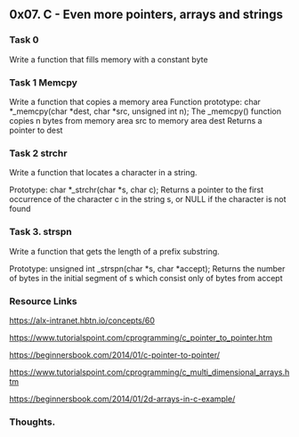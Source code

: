 ## 0x07. C - Even more pointers, arrays and strings
### Task 0
Write a function that fills memory with a constant byte
### Task 1 Memcpy
Write a function that copies a memory area
Function prototype:
char *_memcpy(char *dest, char *src, unsigned int n);
The _memcpy() function copies n bytes from memory area src to memory area dest
Returns a pointer to dest
### Task 2 strchr
Write a function that locates a character in a string.

Prototype: char *_strchr(char *s, char c);
Returns a pointer to the first occurrence of the character c in the string s, or NULL if the character is not found
### Task 3. strspn
Write a function that gets the length of a prefix substring.

Prototype: unsigned int _strspn(char *s, char *accept);
Returns the number of bytes in the initial segment of s which consist only of bytes from accept
### Resource Links
https://alx-intranet.hbtn.io/concepts/60

https://www.tutorialspoint.com/cprogramming/c_pointer_to_pointer.htm

https://beginnersbook.com/2014/01/c-pointer-to-pointer/

https://www.tutorialspoint.com/cprogramming/c_multi_dimensional_arrays.htm

https://beginnersbook.com/2014/01/2d-arrays-in-c-example/

### Thoughts.
